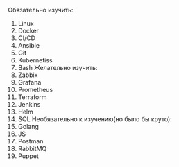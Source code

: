 Обязательно изучить:
1. Linux
2. Docker
3. CI/CD
4. Ansible
5. Git
6. Kubernetiss
7. Bash
Желательно изучить:
8. Zabbix 
9. Grafana
10. Prometheus
11. Terraform
12. Jenkins
13. Helm
14. SQL
Необязательно к изучению(но было бы круто):
15. Golang
16. JS
17. Postman
18. RabbitMQ
19. Puppet